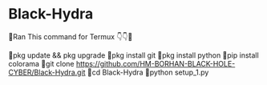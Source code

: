# Black-Hydra

🤟Ran This command for Termux 👇👇👿 


🔗pkg update && pkg upgrade
🔗pkg install git
🔗pkg install python
🔗pip install colorama
🔗git clone https://github.com/HM-BORHAN-BLACK-HOLE-CYBER/Black-Hydra.git
🔗cd Black-Hydra
🔗python setup_1.py
